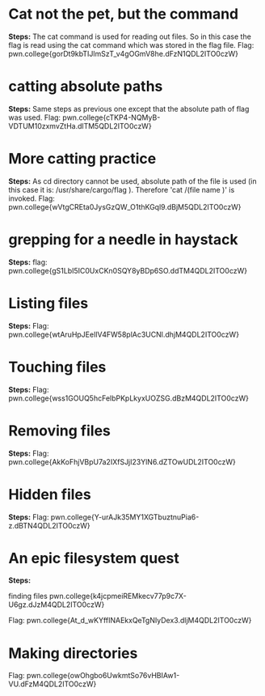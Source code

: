 # Cat not the pet, but the command
**Steps:** The cat command is used for reading out files.
So in this case the flag is read using the cat command which was stored in the flag file.
Flag: pwn.college{gorDt9kbTIJlmSzT_v4gOGmV8he.dFzN1QDL2ITO0czW}
# catting absolute paths
**Steps:** Same steps as previous one except that the absolute path of flag was used.
Flag: pwn.college{cTKP4-NQMyB-VDTUM10zxmvZtHa.dlTM5QDL2ITO0czW}
# More catting practice
**Steps:** As cd directory cannot be used, absolute path of the file is used (in this case it is: /usr/share/cargo/flag ).
Therefore 'cat /(file name )' is invoked.
Flag: pwn.college{wVtgCREta0JysGzQW_O1thKGql9.dBjM5QDL2ITO0czW}
# grepping for a needle in haystack
**Steps:** 
flag: pwn.college{gS1LbI5IC0UxCKn0SQY8yBDp6SO.ddTM4QDL2ITO0czW}
# Listing files
**Steps:** 
Flag: pwn.college{wtAruHpJEeIlV4FW58plAc3UCNl.dhjM4QDL2ITO0czW}
# Touching files
**Steps:** 
Flag: pwn.college{wss1GOUQ5hcFelbPKpLkyxUOZSG.dBzM4QDL2ITO0czW}
# Removing files
**Steps:** 
Flag: pwn.college{AkKoFhjVBpU7a2IXfSJjI23YlN6.dZTOwUDL2ITO0czW}
# Hidden files
**Steps:** 
Flag: pwn.college{Y-urAJk35MY1XGTbuztnuPia6-z.dBTN4QDL2ITO0czW}
# An epic filesystem quest 
**Steps:** 

finding files 
pwn.college{k4jcpmeiREMkecv77p9c7X-U6gz.dJzM4QDL2ITO0czW}


Flag: pwn.college{At_d_wKYffINAEkxQeTgNIyDex3.dljM4QDL2ITO0czW}
# Making directories
Flag: pwn.college{owOhgbo6UwkmtSo76vHBIAw1-VU.dFzM4QDL2ITO0czW}



